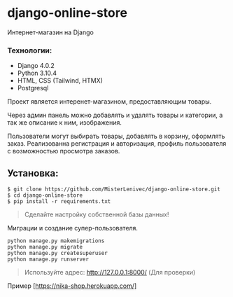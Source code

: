 # django-online-store
Интернет-магазин на Django

### Технологии:
- Django 4.0.2
- Python 3.10.4
- HTML, CSS (Tailwind, HTMX)
- Postgresql

Проект является интеренет-магазином, предоставляющим товары.

Через админ панель можно добавлять и удалять товары и категории, а так же 
описание к ним, изображения.

Пользователи могут выбирать товары, добавлять в корзину, оформлять заказ. Реализованна регистрация и 
авторизация, профиль пользователя с возможностью просмотра заказов.


Установка:
--
```
$ git clone https://github.com/MisterLenivec/django-online-store.git
$ cd django-online-store
$ pip install -r requirements.txt
```

> Сделайте настройку собственной базы данных! 

Миграции и создание супер-пользователя.
```
python manage.py makemigrations
python manage.py migrate
python manage.py createsuperuser
python manage.py runserver
```

> Используйте адрес: http://127.0.0.1:8000/ (Для проверки) 


Пример [https://nika-shop.herokuapp.com/]
